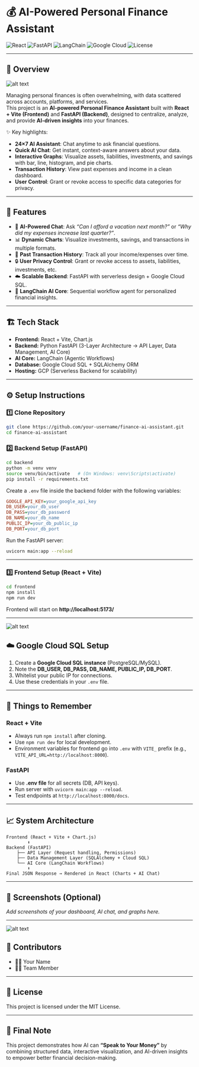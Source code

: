 # 💰 AI-Powered Personal Finance Assistant

![React](https://img.shields.io/badge/Frontend-React%20+%20Vite-61DAFB?logo=react)
![FastAPI](https://img.shields.io/badge/Backend-FastAPI-009688?logo=fastapi)
![LangChain](https://img.shields.io/badge/AI-LangChain-blue?logo=OpenAI)
![Google Cloud](https://img.shields.io/badge/Database-Google%20Cloud%20SQL-4285F4?logo=googlecloud)
![License](https://img.shields.io/badge/License-MIT-green)

---

## 📖 Overview


![alt text](D:\LJ_Hackovate\Images\Dashboard_Overview.jpg)

Managing personal finances is often overwhelming, with data scattered across accounts, platforms, and services.  
This project is an **AI-powered Personal Finance Assistant** built with **React + Vite (Frontend)** and **FastAPI (Backend)**, designed to centralize, analyze, and provide **AI-driven insights** into your finances.

✨ Key highlights:
- **24×7 AI Assistant**: Chat anytime to ask financial questions.
- **Quick AI Chat**: Get instant, context-aware answers about your data.
- **Interactive Graphs**: Visualize assets, liabilities, investments, and savings with bar, line, histogram, and pie charts.
- **Transaction History**: View past expenses and income in a clean dashboard.
- **User Control**: Grant or revoke access to specific data categories for privacy.

---

## 🚀 Features

- 🤖 **AI-Powered Chat**: Ask *“Can I afford a vacation next month?”* or *“Why did my expenses increase last quarter?”*.  
- 📊 **Dynamic Charts**: Visualize investments, savings, and transactions in multiple formats.  
- 🔄 **Past Transaction History**: Track all your income/expenses over time.  
- 🔒 **User Privacy Control**: Grant or revoke access to assets, liabilities, investments, etc.  
- ☁️ **Scalable Backend**: FastAPI with serverless design + Google Cloud SQL.  
- 🔗 **LangChain AI Core**: Sequential workflow agent for personalized financial insights.  

---

## 🏗️ Tech Stack

- **Frontend:** React + Vite, Chart.js  
- **Backend:** Python FastAPI (3-Layer Architecture → API Layer, Data Management, AI Core)  
- **AI Core:** LangChain (Agentic Workflows)  
- **Database:** Google Cloud SQL + SQLAlchemy ORM  
- **Hosting:** GCP (Serverless Backend for scalability)  

---

## ⚙️ Setup Instructions

### 1️⃣ Clone Repository
```bash
git clone https://github.com/your-username/finance-ai-assistant.git
cd finance-ai-assistant
```

### 2️⃣ Backend Setup (FastAPI)
```bash
cd backend
python -m venv venv
source venv/bin/activate   # (On Windows: venv\Scripts\activate)
pip install -r requirements.txt
```

Create a `.env` file inside the backend folder with the following variables:

```ini
GOOGLE_API_KEY=your_google_api_key
DB_USER=your_db_user
DB_PASS=your_db_password
DB_NAME=your_db_name
PUBLIC_IP=your_db_public_ip
DB_PORT=your_db_port
```

Run the FastAPI server:
```bash
uvicorn main:app --reload
```

---

### 3️⃣ Frontend Setup (React + Vite)
```bash
cd frontend
npm install
npm run dev
```

Frontend will start on **http://localhost:5173/**  

---
![alt text](<D:\LJ_Hackovate\WhatsApp Image 2025-09-14 at 10.54.37_754b400a.jpg>)
## ☁️ Google Cloud SQL Setup

1. Create a **Google Cloud SQL instance** (PostgreSQL/MySQL).  
2. Note the **DB_USER, DB_PASS, DB_NAME, PUBLIC_IP, DB_PORT**.  
3. Whitelist your public IP for connections.  
4. Use these credentials in your `.env` file.  

---

## 🔑 Things to Remember

### React + Vite
- Always run `npm install` after cloning.  
- Use `npm run dev` for local development.  
- Environment variables for frontend go into `.env` with `VITE_` prefix (e.g., `VITE_API_URL=http://localhost:8000`).  

### FastAPI
- Use **.env file** for all secrets (DB, API keys).  
- Run server with `uvicorn main:app --reload`.  
- Test endpoints at `http://localhost:8000/docs`.  

---

## 📈 System Architecture

```
Frontend (React + Vite + Chart.js)
        ⬇
Backend (FastAPI)
    ├── API Layer (Request handling, Permissions)
    ├── Data Management Layer (SQLAlchemy + Cloud SQL)
    └── AI Core (LangChain Workflows)
        ⬇
Final JSON Response → Rendered in React (Charts + AI Chat)
```

---

## 📸 Screenshots (Optional)
_Add screenshots of your dashboard, AI chat, and graphs here._

---
![alt text](<D:\LJ_Hackovate\WhatsApp Image 2025-09-14 at 10.55.25_15a6b707.jpg>)
## 🤝 Contributors
- 👨‍💻 Your Name  
- 👩‍💻 Team Member  

---

## 📜 License
This project is licensed under the MIT License.  

---

## 🌟 Final Note
This project demonstrates how AI can **“Speak to Your Money”** by combining structured data, interactive visualization, and AI-driven insights to empower better financial decision-making.  


